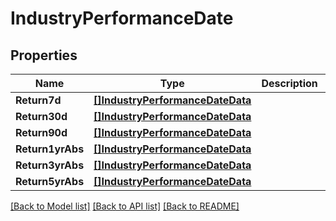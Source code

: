 # IndustryPerformanceDate

## Properties

Name | Type | Description | Notes
------------ | ------------- | ------------- | -------------
**Return7d** | [**[]IndustryPerformanceDateData**](industryPerformanceDateData.md) |  | [optional] 
**Return30d** | [**[]IndustryPerformanceDateData**](industryPerformanceDateData.md) |  | [optional] 
**Return90d** | [**[]IndustryPerformanceDateData**](industryPerformanceDateData.md) |  | [optional] 
**Return1yrAbs** | [**[]IndustryPerformanceDateData**](industryPerformanceDateData.md) |  | [optional] 
**Return3yrAbs** | [**[]IndustryPerformanceDateData**](industryPerformanceDateData.md) |  | [optional] 
**Return5yrAbs** | [**[]IndustryPerformanceDateData**](industryPerformanceDateData.md) |  | [optional] 

[[Back to Model list]](../README.md#documentation-for-models) [[Back to API list]](../README.md#documentation-for-api-endpoints) [[Back to README]](../README.md)



